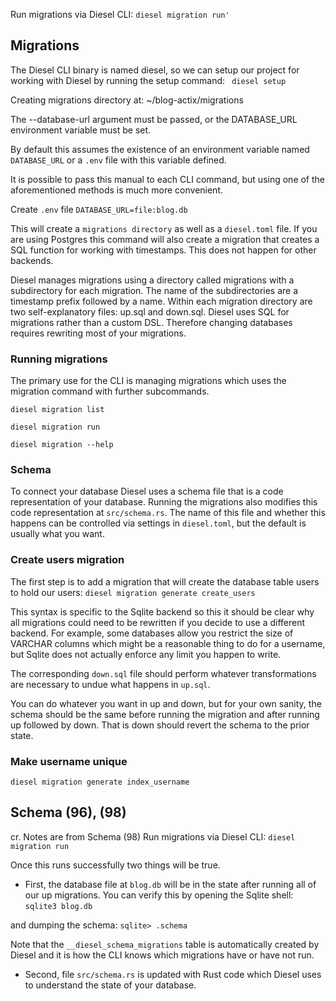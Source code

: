 Run migrations via Diesel CLI:
`diesel migration run'`

Migrations
--------------------------------------------------------------------------------
The Diesel CLI binary is named diesel, so we can setup our project for working
with Diesel by running the setup command:
` diesel setup`

Creating migrations directory at: ~/blog-actix/migrations

The --database-url argument must be passed, or the DATABASE_URL environment variable must be set.

By default this assumes the existence of an environment variable named `DATABASE_URL` or a `.env` file with this variable defined. 

It is possible to pass this manual to each CLI command, but using one of the aforementioned methods is much more convenient. 

Create `.env` file
`DATABASE_URL=file:blog.db`

This will create a `migrations directory` as well as a `diesel.toml` file.
If you are using Postgres this command will also create a migration that 
creates a SQL function for working with timestamps. This does not happen for other backends.

Diesel manages migrations using a directory called migrations with a subdirectory for each migration. 
The name of the subdirectories are a timestamp prefix followed by a name. 
Within each migration directory are two self-explanatory files: up.sql and down.sql. 
Diesel uses SQL for migrations rather than a custom DSL. 
Therefore changing databases requires rewriting most of your migrations.

### Running migrations
The primary use for the CLI is managing migrations which uses the migration command with further subcommands.

`diesel migration list`

`diesel migration run`

`diesel migration --help`

### Schema
To connect your database Diesel uses a schema file that is a code representation of your database. 
Running the migrations also modifies this code representation at `src/schema.rs`. 
The name of this file and whether this happens can be controlled via settings in `diesel.toml`, 
but the default is usually what you want.

### Create users migration
The first step is to add a migration that will create the database table users to hold our users:
`diesel migration generate create_users`

This syntax is specific to the Sqlite backend so this it should be clear why 
all migrations could need to be rewritten if you decide to use a different backend. 
For example, some databases allow you restrict the size of VARCHAR columns which 
might be a reasonable thing to do for a username, but Sqlite does not actually 
enforce any limit you happen to write.

The corresponding `down.sql` file should perform whatever transformations are necessary to undue what happens in `up.sql`.

You can do whatever you want in up and down, but for your own sanity, 
the schema should be the same before running the migration and after running up followed by down. 
That is down should revert the schema to the prior state.

### Make username unique
`diesel migration generate index_username`

Schema (96), (98)
--------------------------------------------------------------------------------

cr. Notes are from Schema (98)
Run migrations via Diesel CLI:
`diesel migration run`

Once this runs successfully two things will be true. 
- First, the database file at `blog.db` will be in the state after running all of our up migrations. 
You can verify this by opening the Sqlite shell:
`sqlite3 blog.db`

and dumping the schema:
`sqlite> .schema`

Note that the `__diesel_schema_migrations` table is automatically created by Diesel 
and it is how the CLI knows which migrations have or have not run.

- Second, file `src/schema.rs` is updated with Rust code which Diesel uses to 
understand the state of your database.


